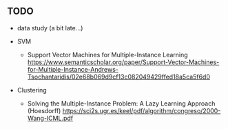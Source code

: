 ## TODO

- data study (a bit late...)

- SVM    
    - Support Vector Machines for Multiple-Instance Learning
https://www.semanticscholar.org/paper/Support-Vector-Machines-for-Multiple-Instance-Andrews-Tsochantaridis/02e68b069d9cf13c082049429ffed18a5ca5f6d0


- Clustering

    - Solving the Multiple-Instance Problem: A Lazy Learning Approach (Hoesdorff)
    https://sci2s.ugr.es/keel/pdf/algorithm/congreso/2000-Wang-ICML.pdf
    
    